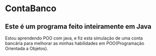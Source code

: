 # ContaBanco
## Este é um programa feito inteiramente em Java
Estou aprendendo POO com java, e fiz esta simulação de uma conta bancária para melhorar as minhas habilidades em POO(Programação Orientada a Objetos).
